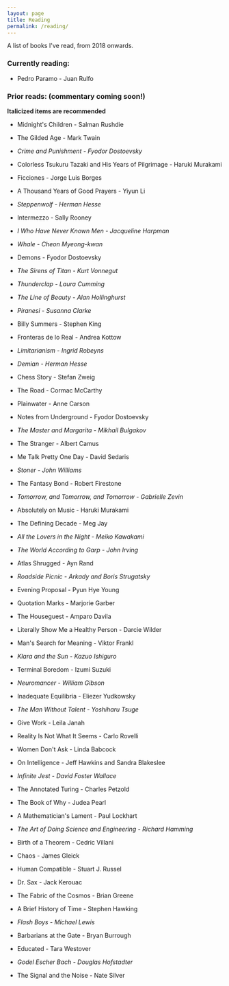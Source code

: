 ```yaml
---
layout: page 
title: Reading 
permalink: /reading/
---
```


A list of books I've read, from 2018 onwards.

### Currently reading:
- Pedro Paramo - Juan Rulfo

### Prior reads: (commentary coming soon!)
**Italicized items are recommended**
<BR>
- Midnight's Children - Salman Rushdie

- The Gilded Age - Mark Twain

- *Crime and Punishment - Fyodor Dostoevsky*

- Colorless Tsukuru Tazaki and His Years of Pilgrimage - Haruki Murakami

- Ficciones - Jorge Luis Borges

- A Thousand Years of Good Prayers - Yiyun Li

- *Steppenwolf - Herman Hesse*

- Intermezzo - Sally Rooney

- *I Who Have Never Known Men - Jacqueline Harpman*

- *Whale - Cheon Myeong-kwan*

- Demons - Fyodor Dostoevsky

- *The Sirens of Titan - Kurt Vonnegut*

- *Thunderclap - Laura Cumming*

- *The Line of Beauty - Alan Hollinghurst*

- *Piranesi - Susanna Clarke*

- Billy Summers - Stephen King

- Fronteras de lo Real - Andrea Kottow

- *Limitarianism - Ingrid Robeyns*

- *Demian - Herman Hesse*

- Chess Story - Stefan Zweig

- The Road - Cormac McCarthy

- Plainwater - Anne Carson

- Notes from Underground - Fyodor Dostoevsky

- *The Master and Margarita - Mikhail Bulgakov*

- The Stranger - Albert Camus

- Me Talk Pretty One Day - David Sedaris

- *Stoner - John Williams*

- The Fantasy Bond - Robert Firestone 

- *Tomorrow, and Tomorrow, and Tomorrow - Gabrielle Zevin*

- Absolutely on Music - Haruki Murakami

- The Defining Decade - Meg Jay

- *All the Lovers in the Night - Meiko Kawakami*

- *The World According to Garp - John Irving*

- Atlas Shrugged - Ayn Rand

- *Roadside Picnic - Arkady and Boris Strugatsky*

- Evening Proposal - Pyun Hye Young

- Quotation Marks - Marjorie Garber

- The Houseguest - Amparo Davila

- Literally Show Me a Healthy Person - Darcie Wilder

- Man's Search for Meaning - Viktor Frankl

- *Klara and the Sun - Kazuo Ishiguro*

- Terminal Boredom - Izumi Suzuki

- *Neuromancer - William Gibson*

- Inadequate Equilibria - Eliezer Yudkowsky

- *The Man Without Talent - Yoshiharu Tsuge*

- Give Work - Leila Janah

- Reality Is Not What It Seems - Carlo Rovelli

- Women Don't Ask - Linda Babcock

- On Intelligence - Jeff Hawkins and Sandra Blakeslee

- *Infinite Jest - David Foster Wallace*

- The Annotated Turing - Charles Petzold

- The Book of Why - Judea Pearl

- A Mathematician's Lament - Paul Lockhart

- *The Art of Doing Science and Engineering - Richard Hamming*

- Birth of a Theorem - Cedric Villani

- Chaos - James Gleick

- Human Compatible - Stuart J. Russel

- Dr. Sax - Jack Kerouac

- The Fabric of the Cosmos - Brian Greene

- A Brief History of Time - Stephen Hawking

- *Flash Boys - Michael Lewis*

- Barbarians at the Gate - Bryan Burrough

- Educated - Tara Westover

- *Godel Escher Bach - Douglas Hofstadter*

- The Signal and the Noise - Nate Silver
